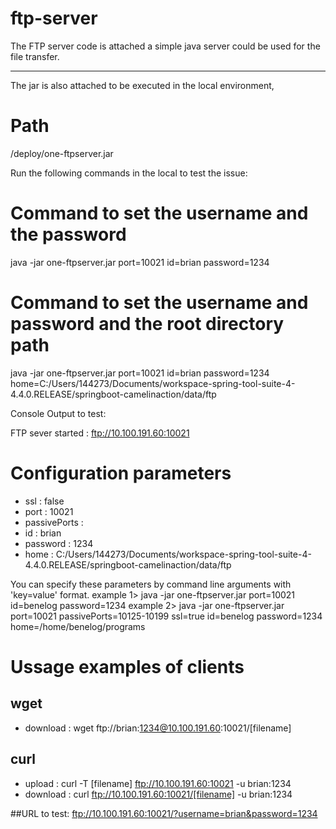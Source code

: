 # ftp-server


The FTP server code is attached a simple java server could be used for the file transfer.

---------------------------------------------------------------------------------------
The jar is also attached to be executed in the local environment,

# Path
/deploy/one-ftpserver.jar

Run the following commands in the local to test the issue:

# Command to set the username and the password
java -jar one-ftpserver.jar port=10021 id=brian password=1234

# Command to set the username and password and the root directory path
java -jar one-ftpserver.jar port=10021 id=brian password=1234 home=C:/Users/144273/Documents/workspace-spring-tool-suite-4-4.4.0.RELEASE/springboot-camelinaction/data/ftp


Console Output to test:

FTP sever started : ftp://10.100.191.60:10021
# Configuration parameters
- ssl : false
- port : 10021
- passivePorts :
- id : brian
- password : 1234
- home : C:/Users/144273/Documents/workspace-spring-tool-suite-4-4.4.0.RELEASE/springboot-camelinaction/data/ftp

You can specify these parameters by command line arguments with 'key=value' format.
        example 1> java -jar one-ftpserver.jar port=10021 id=benelog password=1234
        example 2> java -jar one-ftpserver.jar port=10021 passivePorts=10125-10199 ssl=true id=benelog password=1234 home=/home/benelog/programs

# Ussage examples of clients
## wget
- download : wget ftp://brian:1234@10.100.191.60:10021/[filename]
## curl
- upload : curl -T [filename] ftp://10.100.191.60:10021 -u brian:1234
- download : curl ftp://10.100.191.60:10021/[filename] -u brian:1234


##URL to test: ftp://10.100.191.60:10021/?username=brian&password=1234



